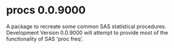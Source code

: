 
# procs 0.0.9000

A package to recreate some common SAS statistical procedures. Development 
Version 0.0.9000 will attempt to provide most of the functionality 
of SAS 'proc freq'.


